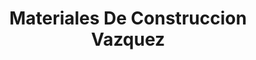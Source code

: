 ---
title: "Materiales De Construccion Vazquez"
url: /joquicingo/materiales-de-construccion-vazquez/
shop: comercio
---